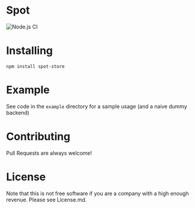 # Spot

![Node.js CI](https://github.com/dgoemans/spot/workflows/Node.js%20CI/badge.svg?branch=main&event=push)

# Installing

`npm install spot-store`

# Example

See code in the `example` directory for a sample usage (and a naive dummy backend)

# Contributing

Pull Requests are always welcome!

# License

Note that this is not free software if you are a company with a high enough revenue. Please see License.md.
